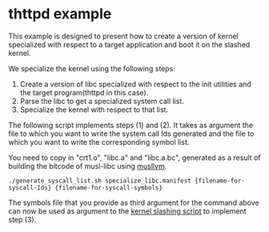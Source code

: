 # thttpd example
This example is designed to present how to create a version of kernel specialized with respect to a target application and boot it on the slashed kernel.

We specialize the kernel using the following steps:
1) Create a version of libc specialized with respect to the init utilities and the target program(thttpd in this case).
2) Parse the libc to get a specialized system call list.
3) Specialize the kernel with respect to that list.

The following script implements steps (1) and (2). It takes as argument the file to which you want to write the system call Ids generated and the file to which you want to write the corresponding symbol list.

You need to copy in "crt1.o", "libc.a" and "libc.a.bc", generated as a result of building the bitcode of musl-libc using [musllvm](https://github.com/SRI-CSL/musllvm).
```
./generate_syscall_list.sh specialize_libc.manifest {filename-for-syscall-Ids} {filename-for-syscall-symbols}
```
The symbols file that you provide as third argument for the command above can now be used as argument to the [kernel slashing script](../../kernel-slashing/slash_kernel.sh) to implement step (3).
